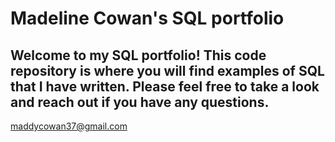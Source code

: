 # Madeline Cowan's SQL portfolio

## Welcome to my SQL portfolio! This code repository is where you will find examples of SQL that I have written. Please feel free to take a look and reach out if you have any questions.
maddycowan37@gmail.com

